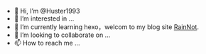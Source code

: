 - 👋 Hi, I’m @Huster1993
- 👀 I’m interested in ...
- 🌱 I’m currently learning hexo，welcom to my blog site [RainNot](www.rainnot.com).
- 💞️ I’m looking to collaborate on ...
- 📫 How to reach me ...

<!---
Huster1993/Huster1993 is a ✨ special ✨ repository because its `README.md` (this file) appears on your GitHub profile.
You can click the Preview link to take a look at your changes.
--->
